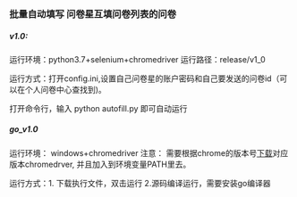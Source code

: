 
### 批量自动填写  问卷星互填问卷列表的问卷



##### v1.0:

运行环境：python3.7+selenium+chromedriver
运行路径：release/v1_0

运行方式：打开config.ini,设置自己问卷星的账户密码和自己要发送的问卷id（可以在个人问卷中心查找到)。

打开命令行，输入
python autofill.py
即可自动运行

##### go_v1.0
运行环境： windows+chromedriver
注意： 需要根据chrome的版本号[下载](http://npm.taobao.org/mirrors/chromedriver/)对应版本chromedrver, 并且加入到环境变量PATH里去。

运行方式：1. 下载执行文件，双击运行 2.源码编译运行，需要安装go编译器


